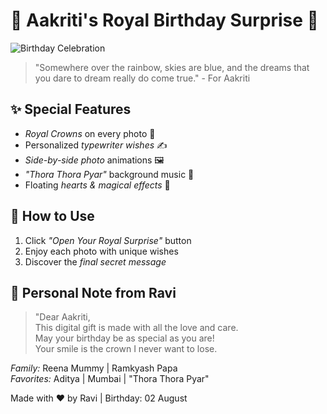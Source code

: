 # 👑 Aakriti's Royal Birthday Surprise 🎂

![Birthday Celebration](https://media.giphy.com/media/XcQ7ztqcZfS7S/giphy.gif)

> "Somewhere over the rainbow, skies are blue, and the dreams that you dare to dream really do come true." - For Aakriti

## ✨ Special Features
- *Royal Crowns* on every photo 👑
- Personalized *typewriter wishes* ✍  
- *Side-by-side photo* animations 🖼  
- *"Thora Thora Pyar"* background music 🎵  
- Floating *hearts & magical effects* 💖  

## 🎁 How to Use
1. Click *"Open Your Royal Surprise"* button
2. Enjoy each photo with unique wishes
3. Discover the *final secret message*

## 💌 Personal Note from Ravi
> "Dear Aakriti,  
> This digital gift is made with all the love and care.  
> May your birthday be as special as you are!  
> Your smile is the crown I never want to lose.  

*Family:* Reena Mummy | Ramkyash Papa  
*Favorites:* Aditya | Mumbai | "Thora Thora Pyar"  

Made with ❤ by Ravi | Birthday: 02 August